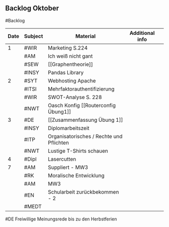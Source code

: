 ## Backlog Oktober
#Backlog

| Date | Subject | Material                                 | Additional info |     |
| ---- | ------- | ---------------------------------------- | --------------- | --- |
| 1    | #WIR    | Marketing S.224                          |                 |     |
|      | #AM     | Ich weiß nicht gant                      |                 |     |
|      | #SEW    | [[Graphentheorie]]                       |                 |     |
|      | #INSY   | Pandas Library                           |                 |     |
| 2    | #SYT    | Webhosting Apache                        |                 |     |
|      | #ITSI   | Mehrfaktorauthentifizierung              |                 |     |
|      | #WIR    | SWOT-Analyse S. 228                      |                 |     |
|      | #NWT    | Oasch Konfig [[Routerconfig Übung1]]     |                 |     |
| 3    | #DE     | [[Zusammenfassung Übung 1]]              |                 |     |
|      | #INSY   | Diplomarbeitszeit                        |                 |     |
|      | #ITP    | Organisatorisches / Rechte und Pflichten |                 |     |
|      | #NWT    | Lustige T-Shirts schauen                 |                 |     |
| 4    | #Dipl   | Lasercutten                              |                 |     |
| 7    | #AM     | Suppliert - MW3                          |                 |     |
|      | #RK     | Moralische Entwicklung                   |                 |     |
|      | #AM     | MW3                                      |                 |     |
|      | #EN     | Schularbeit zurückbekommen - 2           |                 |     |
|      | #MEDT   |                                          |                 |     |
#DE Freiwillige Meinungsrede bis zu den Herbstferien